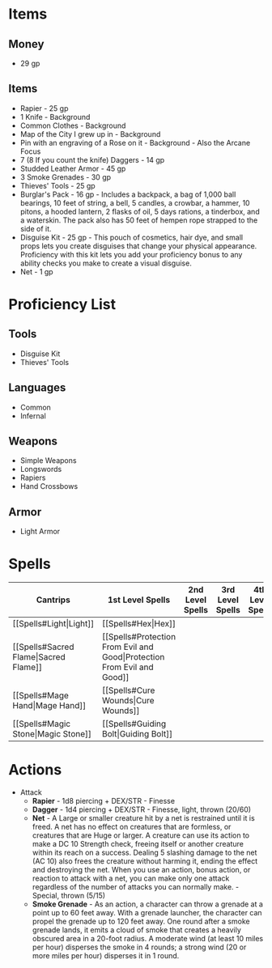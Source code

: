 # Items
## Money
 - 29 gp
## Items
- Rapier - 25 gp
- 1 Knife - Background
- Common Clothes - Background 
- Map of the City I grew up in - Background
- Pin with an engraving of a Rose on it - Background - Also the Arcane Focus
- 7 (8 If you count the knife) Daggers - 14 gp
- Studded Leather Armor - 45 gp
- 3 Smoke Grenades - 30 gp
- Thieves' Tools - 25 gp
- Burglar's Pack - 16 gp - Includes a backpack, a bag of 1,000 ball bearings, 10 feet of string, a bell, 5 candles, a crowbar, a hammer, 10 pitons, a hooded lantern, 2 flasks of oil, 5 days rations, a tinderbox, and a waterskin. The pack also has 50 feet of hempen rope strapped to the side of it.
- Disguise Kit - 25 gp - This pouch of cosmetics, hair dye, and small props lets you create disguises that change your physical appearance. Proficiency with this kit lets you add your proficiency bonus to any ability checks you make to create a visual disguise.
- Net - 1 gp
# Proficiency List
## Tools
- Disguise Kit
- Thieves' Tools
## Languages
- Common
- Infernal
## Weapons
- Simple Weapons
- Longswords
- Rapiers
- Hand Crossbows
## Armor
- Light Armor
# Spells


| Cantrips                              | 1st Level Spells                                                        | 2nd Level Spells | 3rd Level Spells | 4th Level Spells | 5th Level Spells | 6th Level Spells | 7th Level Spells | 8th Level Spells | 9th Level Spells |
| ------------------------------------- | ----------------------------------------------------------------------- | ---------------- | ---------------- | ---------------- | ---------------- | ---------------- | ---------------- | ---------------- | ---------------- |
| [[Spells#Light\|Light]]               | [[Spells#Hex\|Hex]]                                                     |                  |                  |                  |                  |                  |                  |                  |                  |
| [[Spells#Sacred Flame\|Sacred Flame]] | [[Spells#Protection From Evil and Good\|Protection From Evil and Good]] |                  |                  |                  |                  |                  |                  |                  |                  |
| [[Spells#Mage Hand\|Mage Hand]]       | [[Spells#Cure Wounds\|Cure Wounds]]                                     |                  |                  |                  |                  |                  |                  |                  |                  |
| [[Spells#Magic Stone\|Magic Stone]]   | [[Spells#Guiding Bolt\|Guiding Bolt]]                                   |                  |                  |                  |                  |                  |                  |                  |                  |




# Actions
- Attack
	- **Rapier** - 1d8 piercing + DEX/STR - Finesse
	- **Dagger** - 1d4 piercing + DEX/STR - Finesse, light, thrown (20/60)
	- **Net** - A Large or smaller creature hit by a net is restrained until it is freed. A net has no effect on creatures that are formless, or creatures that are Huge or larger. A creature can use its action to make a DC 10 Strength check, freeing itself or another creature within its reach on a success. Dealing 5 slashing damage to the net (AC 10) also frees the creature without harming it, ending the effect and destroying the net. When you use an action, bonus action, or reaction to attack with a net, you can make only one attack regardless of the number of attacks you can normally make. - Special, thrown (5/15)
	- **Smoke Grenade** - As an action, a character can throw a grenade at a point up to 60 feet away. With a grenade launcher, the character can propel the grenade up to 120 feet away.
	  One round after a smoke grenade lands, it emits a cloud of smoke that creates a heavily obscured area in a 20-foot radius. A moderate wind (at least 10 miles per hour) disperses the smoke in 4 rounds; a strong wind (20 or more miles per hour) disperses it in 1 round.